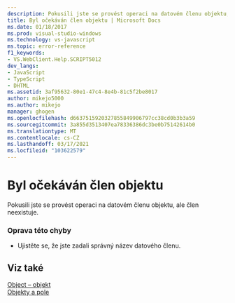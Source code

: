 ```yaml
---
description: Pokusili jste se provést operaci na datovém členu objektu, ale člen neexistuje.
title: Byl očekáván člen objektu | Microsoft Docs
ms.date: 01/18/2017
ms.prod: visual-studio-windows
ms.technology: vs-javascript
ms.topic: error-reference
f1_keywords:
- VS.WebClient.Help.SCRIPT5012
dev_langs:
- JavaScript
- TypeScript
- DHTML
ms.assetid: 3af95632-80e1-47c4-8e4b-81c5f2be8017
author: mikejo5000
ms.author: mikejo
manager: ghogen
ms.openlocfilehash: d6637515920327855849906797cc38cd0b3b3a59
ms.sourcegitcommit: 3a855d3513407ea78336386dc3be0b75142614b0
ms.translationtype: MT
ms.contentlocale: cs-CZ
ms.lasthandoff: 03/17/2021
ms.locfileid: "103622579"
---
```

# <a name="object-member-expected"></a>Byl očekáván člen objektu
Pokusili jste se provést operaci na datovém členu objektu, ale člen neexistuje.  
  
### <a name="to-correct-this-error"></a>Oprava této chyby  
  
- Ujistěte se, že jste zadali správný název datového členu.  
  
## <a name="see-also"></a>Viz také  
 [Object – objekt](https://developer.mozilla.org/docs/Web/JavaScript/Reference/Global_Objects/Object)   
 [Objekty a pole](https://developer.mozilla.org/docs/Learn/JavaScript/Objects)
